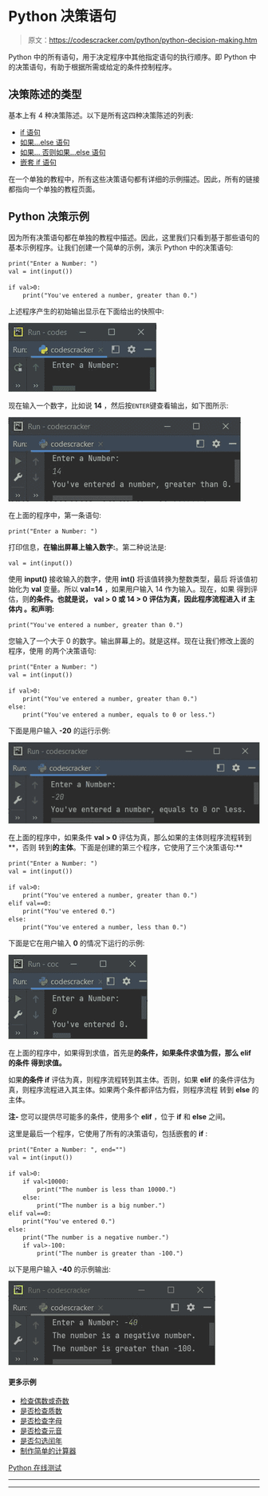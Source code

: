 # Python 决策语句

> 原文：<https://codescracker.com/python/python-decision-making.htm>

Python 中的所有语句，用于决定程序中其他指定语句的执行顺序。即 Python 中的决策语句，有助于根据所需或给定的条件控制程序。

## 决策陈述的类型

基本上有 4 种决策陈述。以下是所有这四种决策陈述的列表:

*   [if 语句](/python/python-if-else-elif-statements.htm)
*   [如果...else 语句](/python/python-if-else-elif-statements.htm)
*   [如果... 否则如果...else 语句](/python/python-if-else-elif-statements.htm)
*   [嵌套 if 语句](/python/python-if-else-elif-statements.htm)

在一个单独的教程中，所有这些决策语句都有详细的示例描述。因此，所有的链接都指向一个单独的教程页面。

## Python 决策示例

因为所有决策语句都在单独的教程中描述。因此，这里我们只看到基于那些语句的基本示例程序。让我们创建一个简单的示例，演示 Python 中的决策语句:

```
print("Enter a Number: ")
val = int(input())

if val>0:
    print("You've entered a number, greater than 0.")
```

上述程序产生的初始输出显示在下面给出的快照中:

![python decision making](img/4c5799cb20e44b1b5f0a9907165fd4f4.png)

现在输入一个数字，比如说 **14** ，然后按`ENTER`键查看输出，如下图所示:

![decision making statements in python](img/211cd09842520b296f01d133d3414f0f.png)

在上面的程序中，第一条语句:

```
print("Enter a Number: ")
```

打印信息，**在输出屏幕上输入数字:**。第二种说法是:

```
val = int(input())
```

使用 **input()** 接收输入的数字，使用 **int()** 将该值转换为整数类型，最后 将该值初始化为 **val** 变量。所以 **val=14** ，如果用户输入 14 作为输入。现在，如果 得到评估，则**的条件。也就是说， **val > 0** 或 **14 > 0** 评估为真，因此程序流程进入 **if** 主体内 。和声明:**

```
print("You've entered a number, greater than 0.")
```

您输入了一个大于 0 的数字。输出屏幕上的。就是这样。现在让我们修改上面的程序，使用 的两个决策语句:

```
print("Enter a Number: ")
val = int(input())

if val>0:
    print("You've entered a number, greater than 0.")
else:
    print("You've entered a number, equals to 0 or less.")
```

下面是用户输入 **-20** 的运行示例:

![decision making example program](img/95245d21b3df137e16b12a27531f97d4.png)

在上面的程序中，如果条件 **val > 0** 评估为真，那么如果的主体则程序流程转到**，否则 转到**的主体**。下面是创建的第三个程序，它使用了三个决策语句:**

```
print("Enter a Number: ")
val = int(input())

if val>0:
    print("You've entered a number, greater than 0.")
elif val==0:
    print("You've entered 0.")
else:
    print("You've entered a number, less than 0.")
```

下面是它在用户输入 **0** 的情况下运行的示例:

![python decision making statements](img/e069320b8460b79d79a34984c38c7874.png)

在上面的程序中，如果得到求值，首先是**的条件，如果条件求值为假，那么 **elif** 的条件 得到求值。**

如果**的条件 if** 评估为真，则程序流程转到其主体。否则，如果 **elif** 的条件评估为真，则程序流程进入其主体。如果两个条件都评估为假，则程序流程 转到 **else** 的主体。

**注-** 您可以提供尽可能多的条件，使用多个 **elif** ，位于 **if** 和 **else** 之间。

这里是最后一个程序，它使用了所有的决策语句，包括嵌套的 **if** :

```
print("Enter a Number: ", end="")
val = int(input())

if val>0:
    if val<10000:
        print("The number is less than 10000.")
    else:
        print("The number is a big number.")
elif val==0:
    print("You've entered 0.")
else:
    print("The number is a negative number.")
    if val>-100:
        print("The number is greater than -100.")
```

以下是用户输入 **-40** 的示例输出:

![decision making statement program python](img/635fa59c48f95b971165618661a125da.png)

#### 更多示例

*   [检查偶数或奇数](/python/program/python-program-check-even-odd.htm)
*   [是否检查质数](/python/program/python-program-check-prime-number.htm)
*   [是否检查字母](/python/program/python-program-check-alphabet.htm)
*   [是否检查元音](/python/program/python-program-check-vowel.htm)
*   [是否勾选闰年](/python/program/python-program-check-leap-year.htm)
*   [制作简单的计算器](/python/program/python-program-make-calculator.htm)

[Python 在线测试](/exam/showtest.php?subid=10)

* * *

* * *